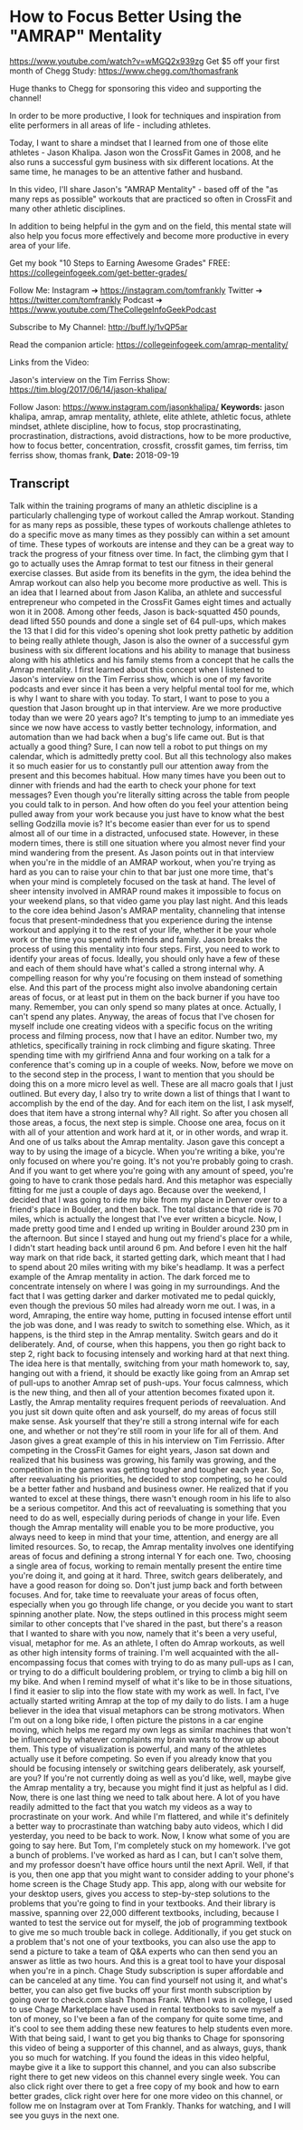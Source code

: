 # How to Focus Better Using the "AMRAP" Mentality
https://www.youtube.com/watch?v=wMGQ2x939zg
Get $5 off your first month of Chegg Study: https://www.chegg.com/thomasfrank

Huge thanks to Chegg for sponsoring this video and supporting the channel!

In order to be more productive, I look for techniques and inspiration from elite performers in all areas of life - including athletes.

Today, I want to share a mindset that I learned from one of those elite athletes - Jason Khalipa. Jason won the CrossFit Games in 2008, and he also runs a successful gym business with six different locations. At the same time, he manages to be an attentive father and husband.

In this video, I'll share Jason's "AMRAP Mentality" - based off of the "as many reps as possible" workouts that are practiced so often in CrossFit and many other athletic disciplines. 

In addition to being helpful in the gym and on the field, this mental state will also help you focus more effectively and become more productive in every area of your life.

Get my book "10 Steps to Earning Awesome Grades" FREE: 
https://collegeinfogeek.com/get-better-grades/

Follow Me:
Instagram ➔ https://instagram.com/tomfrankly
Twitter ➔ https://twitter.com/tomfrankly
Podcast ➔ https://www.youtube.com/TheCollegeInfoGeekPodcast

Subscribe to My Channel:
http://buff.ly/1vQP5ar

Read the companion article: 
https://collegeinfogeek.com/amrap-mentality/

Links from the Video:

Jason's interview on the Tim Ferriss Show: https://tim.blog/2017/06/14/jason-khalipa/

Follow Jason: https://www.instagram.com/jasonkhalipa/
**Keywords:** jason khalipa, amrap, amrap mentality, athlete, elite athlete, athletic focus, athlete mindset, athlete discipline, how to focus, stop procrastinating, procrastination, distractions, avoid distractions, how to be more productive, how to focus better, concentration, crossfit, crossfit games, tim ferriss, tim ferriss show, thomas frank, 
**Date:** 2018-09-19

## Transcript
 Talk within the training programs of many an athletic discipline is a particularly challenging type of workout called the Amrap workout. Standing for as many reps as possible, these types of workouts challenge athletes to do a specific move as many times as they possibly can within a set amount of time. These types of workouts are intense and they can be a great way to track the progress of your fitness over time. In fact, the climbing gym that I go to actually uses the Amrap format to test our fitness in their general exercise classes. But aside from its benefits in the gym, the idea behind the Amrap workout can also help you become more productive as well. This is an idea that I learned about from Jason Kaliba, an athlete and successful entrepreneur who competed in the CrossFit Games eight times and actually won it in 2008. Among other feeds, Jason is back-squatted 450 pounds, dead lifted 550 pounds and done a single set of 64 pull-ups, which makes the 13 that I did for this video's opening shot look pretty pathetic by addition to being really athlete though, Jason is also the owner of a successful gym business with six different locations and his ability to manage that business along with his athletics and his family stems from a concept that he calls the Amrap mentality. I first learned about this concept when I listened to Jason's interview on the Tim Ferriss show, which is one of my favorite podcasts and ever since it has been a very helpful mental tool for me, which is why I want to share with you today. To start, I want to pose to you a question that Jason brought up in that interview. Are we more productive today than we were 20 years ago? It's tempting to jump to an immediate yes since we now have access to vastly better technology, information, and automation than we had back when a bug's life came out. But is that actually a good thing? Sure, I can now tell a robot to put things on my calendar, which is admittedly pretty cool. But all this technology also makes it so much easier for us to constantly pull our attention away from the present and this becomes habitual. How many times have you been out to dinner with friends and had the earth to check your phone for text messages? Even though you're literally sitting across the table from people you could talk to in person. And how often do you feel your attention being pulled away from your work because you just have to know what the best selling Godzilla movie is? It's become easier than ever for us to spend almost all of our time in a distracted, unfocused state. However, in these modern times, there is still one situation where you almost never find your mind wandering from the present. As Jason points out in that interview when you're in the middle of an AMRAP workout, when you're trying as hard as you can to raise your chin to that bar just one more time, that's when your mind is completely focused on the task at hand. The level of sheer intensity involved in AMRAP round makes it impossible to focus on your weekend plans, so that video game you play last night. And this leads to the core idea behind Jason's AMRAP mentality, channeling that intense focus that present-mindedness that you experience during the intense workout and applying it to the rest of your life, whether it be your whole work or the time you spend with friends and family. Jason breaks the process of using this mentality into four steps. First, you need to work to identify your areas of focus. Ideally, you should only have a few of these and each of them should have what's called a strong internal why. A compelling reason for why you're focusing on them instead of something else. And this part of the process might also involve abandoning certain areas of focus, or at least put in them on the back burner if you have too many. Remember, you can only spend so many plates at once. Actually, I can't spend any plates. Anyway, the areas of focus that I've chosen for myself include one creating videos with a specific focus on the writing process and filming process, now that I have an editor. Number two, my athletics, specifically training in rock climbing and figure skating. Three spending time with my girlfriend Anna and four working on a talk for a conference that's coming up in a couple of weeks. Now, before we move on to the second step in the process, I want to mention that you should be doing this on a more micro level as well. These are all macro goals that I just outlined. But every day, I also try to write down a list of things that I want to accomplish by the end of the day. And for each item on the list, I ask myself, does that item have a strong internal why? All right. So after you chosen all those areas, a focus, the next step is simple. Choose one area, focus on it with all of your attention and work hard at it, or in other words, and wrap it. And one of us talks about the Amrap mentality. Jason gave this concept a way to by using the image of a bicycle. When you're writing a bike, you're only focused on where you're going. It's not you're probably going to crash. And if you want to get where you're going with any amount of speed, you're going to have to crank those pedals hard. And this metaphor was especially fitting for me just a couple of days ago. Because over the weekend, I decided that I was going to ride my bike from my place in Denver over to a friend's place in Boulder, and then back. The total distance that ride is 70 miles, which is actually the longest that I've ever written a bicycle. Now, I made pretty good time and I ended up writing in Boulder around 230 pm in the afternoon. But since I stayed and hung out my friend's place for a while, I didn't start heading back until around 6 pm. And before I even hit the half way mark on that ride back, it started getting dark, which meant that I had to spend about 20 miles writing with my bike's headlamp. It was a perfect example of the Amrap mentality in action. The dark forced me to concentrate intensely on where I was going in my surroundings. And the fact that I was getting darker and darker motivated me to pedal quickly, even though the previous 50 miles had already worn me out. I was, in a word, Amraping, the entire way home, putting in focused intense effort until the job was done, and I was ready to switch to something else. Which, as it happens, is the third step in the Amrap mentality. Switch gears and do it deliberately. And, of course, when this happens, you then go right back to step 2, right back to focusing intensely and working hard at that next thing. The idea here is that mentally, switching from your math homework to, say, hanging out with a friend, it should be exactly like going from an Amrap set of pull-ups to another Amrap set of push-ups. Your focus calmness, which is the new thing, and then all of your attention becomes fixated upon it. Lastly, the Amrap mentality requires frequent periods of reevaluation. And you just sit down quite often and ask yourself, do my areas of focus still make sense. Ask yourself that they're still a strong internal wife for each one, and whether or not they're still room in your life for all of them. And Jason gives a great example of this in his interview on Tim Ferrissio. After competing in the CrossFit Games for eight years, Jason sat down and realized that his business was growing, his family was growing, and the competition in the games was getting tougher and tougher each year. So, after reevaluating his priorities, he decided to stop competing, so he could be a better father and husband and business owner. He realized that if you wanted to excel at these things, there wasn't enough room in his life to also be a serious competitor. And this act of reevaluating is something that you need to do as well, especially during periods of change in your life. Even though the Amrap mentality will enable you to be more productive, you always need to keep in mind that your time, attention, and energy are all limited resources. So, to recap, the Amrap mentality involves one identifying areas of focus and defining a strong internal Y for each one. Two, choosing a single area of focus, working to remain mentally present the entire time you're doing it, and going at it hard. Three, switch gears deliberately, and have a good reason for doing so. Don't just jump back and forth between focuses. And for, take time to reevaluate your areas of focus often, especially when you go through life change, or you decide you want to start spinning another plate. Now, the steps outlined in this process might seem similar to other concepts that I've shared in the past, but there's a reason that I wanted to share with you now, namely that it's been a very useful, visual, metaphor for me. As an athlete, I often do Amrap workouts, as well as other high intensity forms of training. I'm well acquainted with the all-encompassing focus that comes with trying to do as many pull-ups as I can, or trying to do a difficult bouldering problem, or trying to climb a big hill on my bike. And when I remind myself of what it's like to be in those situations, I find it easier to slip into the flow state with my work as well. In fact, I've actually started writing Amrap at the top of my daily to do lists. I am a huge believer in the idea that visual metaphors can be strong motivators. When I'm out on a long bike ride, I often picture the pistons in a car engine moving, which helps me regard my own legs as similar machines that won't be influenced by whatever complaints my brain wants to throw up about them. This type of visualization is powerful, and many of the athletes actually use it before competing. So even if you already know that you should be focusing intensely or switching gears deliberately, ask yourself, are you? If you're not currently doing as well as you'd like, well, maybe give the Amrap mentality a try, because you might find it just as helpful as I did. Now, there is one last thing we need to talk about here. A lot of you have readily admitted to the fact that you watch my videos as a way to procrastinate on your work. And while I'm flattered, and while it's definitely a better way to procrastinate than watching baby auto videos, which I did yesterday, you need to be back to work. Now, I know what some of you are going to say here. But Tom, I'm completely stuck on my homework. I've got a bunch of problems. I've worked as hard as I can, but I can't solve them, and my professor doesn't have office hours until the next April. Well, if that is you, then one app that you might want to consider adding to your phone's home screen is the Chage Study app. This app, along with our website for your desktop users, gives you access to step-by-step solutions to the problems that you're going to find in your textbooks. And their library is massive, spanning over 22,000 different textbooks, including, because I wanted to test the service out for myself, the job of programming textbook to give me so much trouble back in college. Additionally, if you get stuck on a problem that's not one of your textbooks, you can also use the app to send a picture to take a team of Q&A experts who can then send you an answer as little as two hours. And this is a great tool to have your disposal when you're in a pinch. Chage Study subscription is super affordable and can be canceled at any time. You can find yourself not using it, and what's better, you can also get five bucks off your first month subscription by going over to check.com slash Thomas Frank. When I was in college, I used to use Chage Marketplace have used in rental textbooks to save myself a ton of money, so I've been a fan of the company for quite some time, and it's cool to see them adding these new features to help students even more. With that being said, I want to get you big thanks to Chage for sponsoring this video of being a supporter of this channel, and as always, guys, thank you so much for watching. If you found the ideas in this video helpful, maybe give it a like to support this channel, and you can also subscribe right there to get new videos on this channel every single week. You can also click right over there to get a free copy of my book and how to earn better grades, click right over here for one more video on this channel, or follow me on Instagram over at Tom Frankly. Thanks for watching, and I will see you guys in the next one.
